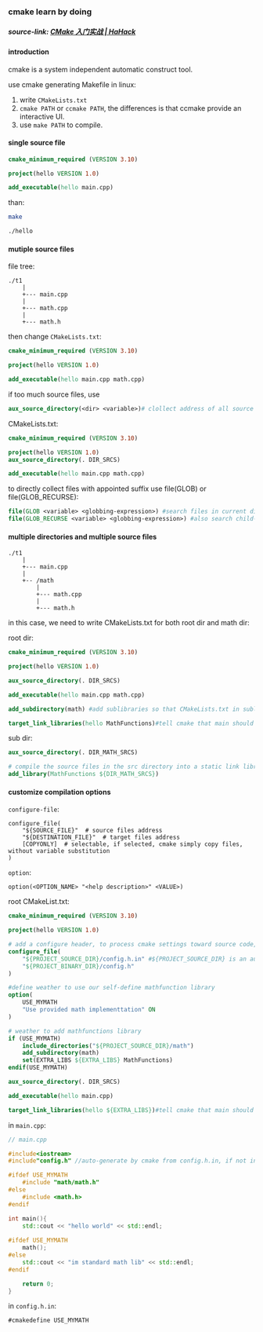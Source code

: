 ### cmake learn by doing

##### source-link: [CMake 入门实战 | HaHack](https://www.hahack.com/codes/cmake)



#### introduction

cmake is a system independent automatic construct tool.

use cmake generating Makefile in linux:

1. write `CMakeLists.txt`
2. `cmake PATH` or `ccmake PATH`, the differences is that ccmake provide an interactive UI.
3. use `make PATH` to compile.



#### single source file

```cmake
cmake_minimum_required (VERSION 3.10)

project(hello VERSION 1.0)

add_executable(hello main.cpp)
```

than:

```bash
make

./hello
```



#### mutiple source files

file tree:

```
./t1
	|
	+--- main.cpp
	|
	+--- math.cpp
	|
	+--- math.h
```

then change `CMakeLists.txt`:

```cmake
cmake_minimum_required (VERSION 3.10)

project(hello VERSION 1.0)

add_executable(hello main.cpp math.cpp)
```

if too much source files, use

```cmake
aux_source_directory(<dir> <variable>)# clollect address of all source files and save the infomation to variable, without filter, which means these files could include suffixless files like makefile and CMakeLists.txt itself.
```

CMakeLists.txt:

```cmake
cmake_minimum_required (VERSION 3.10)

project(hello VERSION 1.0)
aux_source_directory(. DIR_SRCS)

add_executable(hello main.cpp math.cpp)
```

to directly collect files with appointed suffix use file(GLOB) or file(GLOB_RECURSE):
```cmake
file(GLOB <variable> <globbing-expression>) #search files in current dir that matches globbing-expression.
file(GLOB_RECURSE <variable> <globbing-expression>) #also search child-dir resursively.
```



#### multiple directories and multiple source files

```
./t1
	|
	+--- main.cpp
	|
	+-- /math
        |
        +--- math.cpp
        |
        +--- math.h
```

in this case, we need to write CMakeLists.txt for both root dir and math dir:

root dir:
```cmake
cmake_minimum_required (VERSION 3.10)

project(hello VERSION 1.0)

aux_source_directory(. DIR_SRCS)

add_executable(hello main.cpp math.cpp)

add_subdirectory(math) #add sublibraries so that CMakeLists.txt in sublibrarities can also be processed

target_link_libraries(hello MathFunctions)#tell cmake that main should have to link a library named MathFunctions
```

sub dir:

```cmake
aux_source_directory(. DIR_MATH_SRCS)

# compile the source files in the src directory into a static link library
add_library(MathFunctions ${DIR_MATH_SRCS})
```



####  customize compilation options

`configure-file`:

```
configure_file(
    "${SOURCE_FILE}"  # source files address
    "${DESTINATION_FILE}"  # target files address
    [COPYONLY]  # selectable, if selected, cmake simply copy files, without variable substitution
)
```

`option`:

```
option(<OPTION_NAME> "<help description>" <VALUE>)
```



root CMakeList.txt:

```cmake
cmake_minimum_required (VERSION 3.10)

project(hello VERSION 1.0)

# add a configure header, to process cmake settings toward source code, so that we can 
configure_file(
    "${PROJECT_SOURCE_DIR}/config.h.in" #${PROJECT_SOURCE_DIR} is an auto variable regarding source address.
    "${PROJECT_BINARY_DIR}/config.h"
)

#define weather to use our self-define mathfunction library
option(
    USE_MYMATH
    "Use provided math implementtation" ON
)

# weather to add mathfunctions library
if (USE_MYMATH)
    include_directories("${PROJECT_SOURCE_DIR}/math")
    add_subdirectory(math)
    set(EXTRA_LIBS ${EXTRA_LIBS} MathFunctions)
endif(USE_MYMATH)

aux_source_directory(. DIR_SRCS)

add_executable(hello main.cpp)

target_link_libraries(hello ${EXTRA_LIBS})#tell cmake that main should have to link a library named MathFunctions
```

in `main.cpp`:

```cpp
// main.cpp

#include<iostream>
#include"config.h" //auto-generate by cmake from config.h.in, if not include, `#ifdef` always false

#ifdef USE_MYMATH
    #include "math/math.h"
#else 
    #include <math.h>
#endif

int main(){
    std::cout << "hello world" << std::endl;
    
#ifdef USE_MYMATH
    math();
#else 
    std::cout << "im standard math lib" << std::endl;
#endif

    return 0;
}
```

in `config.h.in`:

```
#cmakedefine USE_MYMATH
```

